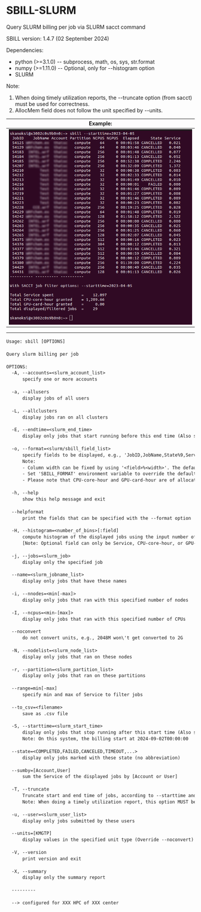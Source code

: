 # SBILL-SLURM
Query SLURM billing per job via SLURM sacct command

SBILL version:
1.4.7 (02 September 2024)

Dependencies:
+ python (>=3.1.0)  -- subprocess, math, os, sys, str.format
+ numpy  (>=1.11.0) -- Optional, only for --histogram option
+ SLURM

Note:
1. When doing timely utilization reports, the --truncate option (from sacct) must be used for correctness.
2. AllocMem field does not follow the unit specified by --units. 

| Example:|
| :-----------------: |
| ![](Example.png) |


-----
```txt
Usage: sbill [OPTIONS]

Query slurm billing per job

OPTIONS:
  -A, --accounts=<slurm_account_list>
      specify one or more accounts

  -a, --allusers
      display jobs of all users

  -L, --allclusters
      display jobs ran on all clusters

  -E, --endtime=<slurm_end_time>
      display only jobs that start running before this end time (Also see --truncate)

  -o, --format=<slurm/sbill_field_list>
      specify fields to be displayed, e.g., 'JobID,JobName,State%9,Service' (see --helpformat)
      Note:
      - Column width can be fixed by using '<field>%<width>'. The default is unlimited.
      - Set 'SBILL_FORMAT' environment variable to override the default format.
      - Please note that CPU-core-hour and GPU-card-hour are of allocation.

  -h, --help
      show this help message and exit

  --helpformat
      print the fields that can be specified with the --format option

  -H, --histogram=<number_of_bins>[:field]
      compute histogram of the displayed jobs using the input number of bins
      [Note: Optional field can only be Service, CPU-core-hour, or GPU-card-hour]

  -j, --jobs=<slurm_job>
      display only the specified job

  --name=<slurm_jobname_list>
      display only jobs that have these names

  -i, --nnodes=<min[-max]>
      display only jobs that ran with this specified number of nodes

  -I, --ncpus=<min-[max]>
      display only jobs that ran with this specified number of CPUs

  --noconvert
      do not convert units, e.g., 2048M won\'t get converted to 2G

  -N, --nodelist=<slurm_node_list>
      display only jobs that ran on these nodes

  -r, --partition=<slurm_partition_list>
      display only jobs that ran on these partitions

  --range=min[-max]
      specify min and max of Service to filter jobs

  --to_csv=<filename>
      save as .csv file

  -S, --starttime=<slurm_start_time>
      display only jobs that stop running after this start time (Also see --truncate)
      Note: On this system, the billing start at 2024-09-02T00:00:00

  --state=<COMPLETED,FAILED,CANCELED,TIMEOUT,...>
      display only jobs marked with these state (no abbreviation)

  --sumby=[Account,User]
      sum the Service of the displayed jobs by [Account or User]

  -T, --truncate
      Truncate start and end time of jobs, according to --starttime and --endtime
      Note: When doing a timely utilization report, this option MUST be used for correctness.

  -u, --user=<slurm_user_list>
      display only jobs submitted by these users

  --units=[KMGTP]
      display values in the specified unit type (Override --noconvert)

  -V, --version
      print version and exit

  -X, --summary
      display only the summary report

  ---------

  --> configured for XXX HPC of XXX center

```
